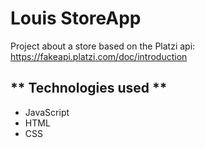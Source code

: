 # Louis StoreApp
Project about a store based on the Platzi api: https://fakeapi.platzi.com/doc/introduction
## ** Technologies used **
-  JavaScript
-  HTML
-  CSS